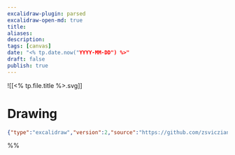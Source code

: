 ```yaml
---
excalidraw-plugin: parsed
excalidraw-open-md: true
title: 
aliases: 
description: 
tags: [canvas]
date: "<% tp.date.now("YYYY-MM-DD") %>"
draft: false
publish: true
---
```



![[<% tp.file.title %>.svg]]

# Drawing
```json
{"type":"excalidraw","version":2,"source":"https://github.com/zsviczian/obsidian-excalidraw-plugin/releases/tag/2.1.8","elements":[],"appState":{"theme":"dark","gridSize":null,"viewBackgroundColor":"#ffffff"}}
```
%%